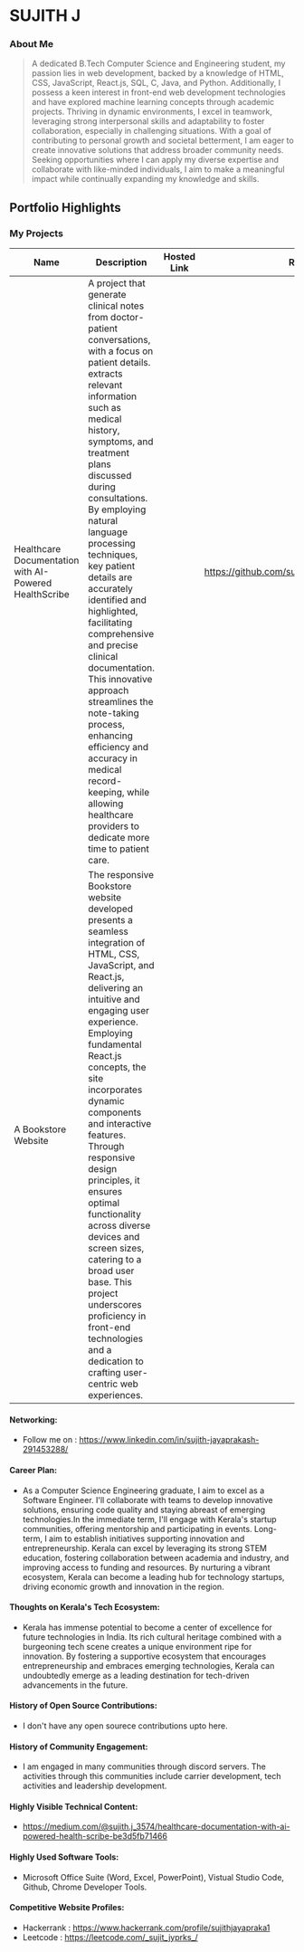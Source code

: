 # SUJITH J

### About Me

> A dedicated B.Tech Computer Science and Engineering student, my passion lies in web development, backed by a knowledge of HTML, CSS, JavaScript, React.js, SQL, C, Java, and Python. Additionally, I possess a keen interest in front-end web development technologies and have explored machine learning concepts through academic projects. Thriving in dynamic environments, I excel in teamwork, leveraging strong interpersonal skills and adaptability to foster collaboration, especially in challenging situations. With a goal of contributing to personal growth and societal betterment, I am eager to create innovative solutions that address broader community needs. Seeking opportunities where I can apply my diverse expertise and collaborate with like-minded individuals, I aim to make a meaningful impact while continually expanding my knowledge and skills.


## Portfolio Highlights

### My Projects

| Name                | Description                                                               | Hosted Link                              | Repo Link                                                      |
|---------------------|---------------------------------------------------------------------------|------------------------------------------|----------------------------------------------------------------|
| Healthcare Documentation with AI-Powered HealthScribe | A project that generate clinical notes from doctor-patient conversations, with a focus on patient details. extracts relevant information such as medical history, symptoms, and treatment plans discussed during consultations. By employing natural language processing techniques, key patient details are accurately identified and highlighted, facilitating comprehensive and precise clinical documentation. This innovative approach streamlines the note-taking process, enhancing efficiency and accuracy in medical record-keeping, while allowing healthcare providers to dedicate more time to patient care.                                             |           | https://github.com/sujithjayaprakash/healthscribe   
| A Bookstore Website | The responsive Bookstore website developed presents a seamless integration of HTML, CSS, JavaScript, and React.js, delivering an intuitive and engaging user experience. Employing fundamental React.js concepts, the site incorporates dynamic components and interactive features. Through responsive design principles, it ensures optimal functionality across diverse devices and screen sizes, catering to a broad user base. This project underscores proficiency in front-end technologies and a dedication to crafting user-centric web experiences.                                             |   |         |


#### Networking:

- Follow me on : https://www.linkedin.com/in/sujith-jayaprakash-291453288/

#### Career Plan:

- As a Computer Science Engineering graduate, I aim to excel as a Software Engineer. I'll collaborate with teams to develop innovative solutions, ensuring code quality and staying abreast of emerging technologies.In the immediate term, I'll engage with Kerala's startup communities, offering mentorship and participating in events. Long-term, I aim to establish initiatives supporting innovation and entrepreneurship. Kerala can excel by leveraging its strong STEM education, fostering collaboration between academia and industry, and improving access to funding and resources. By nurturing a vibrant ecosystem, Kerala can become a leading hub for technology startups, driving economic growth and innovation in the region. 

#### Thoughts on Kerala's Tech Ecosystem:

- Kerala has immense potential to become a center of excellence for future technologies in India. Its rich cultural heritage combined with a burgeoning tech scene creates a unique environment ripe for innovation. By fostering a supportive ecosystem that encourages entrepreneurship and embraces emerging technologies, Kerala can undoubtedly emerge as a leading destination for tech-driven advancements in the future.

#### History of Open Source Contributions:

- I don't have any open sourece contributions upto here.

#### History of Community Engagement:

-  I am engaged in many communities through discord servers. The activities through this communities include carrier development, tech activities and leadership development.

#### Highly Visible Technical Content:

- https://medium.com/@sujith.j_3574/healthcare-documentation-with-ai-powered-health-scribe-be3d5fb71466

#### Highly Used Software Tools:

- Microsoft Office Suite (Word, Excel, PowerPoint), Vistual Studio Code, Github, Chrome Developer Tools.

#### Competitive Website Profiles:

- Hackerrank : https://www.hackerrank.com/profile/sujithjayapraka1
- Leetcode : https://leetcode.com/_sujit_jyprks_/





